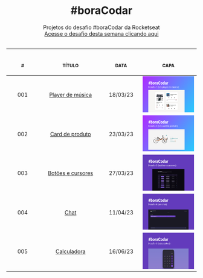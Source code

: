 <h1 align="center">
    #boraCodar
</h1>

<p align="center">
    Projetos do desafio #boraCodar da Rocketseat 
    <br>
    <a href="https://boracodar.dev">Acesse o desafio desta semana clicando aqui</a>
    <br>
    <br>
</p>

<table>
    <thead>
        <tr>
            <th align="center">
                <img width="100" height="1"> 
                <p>
                    <small>#</small>
                </p>
            </th>
            <th align="center">
                <img width="200" height="1"> 
                <p> 
                    <small>
                        TÍTULO
                    </small>
                </p>
            </th>
            <th align="center">
                <img width="100" height="1">
                <p> 
                    <small>
                    DATA
                    </small>
                </p>
            </th>
            <th align="center">
                <img width="200" height="1">
                <p> 
                    <small>
                    CAPA
                    </small>
                </p>
            </th>
        </tr>
    </thead>
    <tbody>
        <tr>
            <td align="center">001</td>
            <td align="center">
                <a href="./001">Player de música</a>
            </td>
            <td align="center">18/03/23</td>
            <td align="center">
                <a href="./001">
                    <img width="200" src="./001/.github/musicPlayer.png" />
                </a>
            </td>
        </tr>
        <tr>
            <td align="center">002</td>
            <td align="center">
                <a href="./002">Card de produto</a>
            </td>
            <td align="center">23/03/23</td>
            <td align="center">
                <a href="./002">
                    <img width="200" src="./002/.github/productCard.png" />
                </a>
            </td>
        </tr>
        <tr>
            <td align="center">003</td>
            <td align="center">
                <a href="./003">Botões e cursores</a>
            </td>
            <td align="center">27/03/23</td>
            <td align="center">
                <a href="./003">
                    <img width="200" src="./003/.github/ButtonsCursors.png" />
                </a>
            </td>
        </tr>
        <tr>
            <td align="center">004</td>
            <td align="center">
                <a href="./004">Chat</a>
            </td>
            <td align="center">11/04/23</td>
            <td align="center">
                <a href="./004">
                    <img width="200" src="./004/.github/chat.png" />
                </a>
            </td>
        </tr>
        <tr>
            <td align="center">005</td>
            <td align="center">
                <a href="./005">Calculadora</a>
            </td>
            <td align="center">16/06/23</td>
            <td align="center">
                <a href="./005">
                    <img width="200" src="./005/.github/calculadora.png" />
                </a>
            </td>
        </tr>
    </tbody>
</table>
